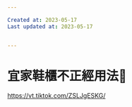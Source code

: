 ```yaml
---

Created at: 2023-05-17
Last updated at: 2023-05-17


---
```


# 宜家鞋櫃不正經用法🤣


https://vt.tiktok.com/ZSLJgESKG/


